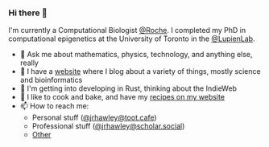 ### Hi there 👋

I'm currently a Computational Biologist [@Roche](https://github.com/Roche).
I completed my PhD in computational epigenetics at the University of Toronto in the [@LupienLab](https://github.com/LupienLab).

- 💬 Ask me about mathematics, physics, technology, and anything else, really
- 🔭 I have a [website](https://jrhawley.ca) where I blog about a variety of things, mostly science and bioinformatics
- 👯 I'm getting into developing in Rust, thinking about the IndieWeb
- 🍴 I like to cook and bake, and have my [recipes on my website](https://recipes.jrhawley.ca/)
- 📫 How to reach me:
  - Personal stuff ([@jrhawley@toot.cafe](https://toot.cafe/@jrhawley))
  - Professional stuff ([@jrhawley@scholar.social](https://scholar.social/@jrhawley))
  - [Other](https://keyoxide.org/9E9E188E5D9056038C844A6528DE9439BBB5C3DA)
